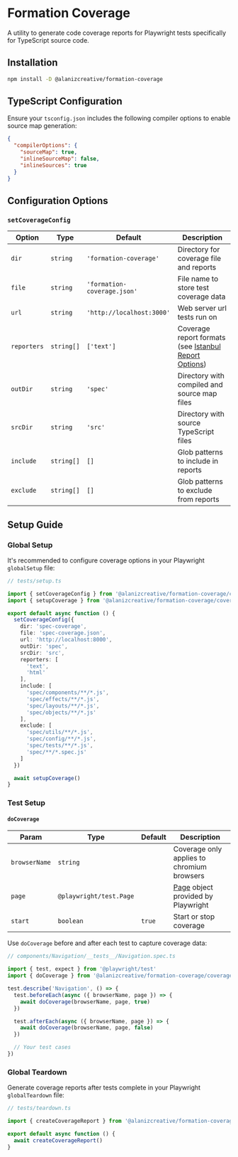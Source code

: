 # Formation Coverage

A utility to generate code coverage reports for Playwright tests specifically for TypeScript source code.

## Installation

```bash
npm install -D @alanizcreative/formation-coverage
```

## TypeScript Configuration

Ensure your `tsconfig.json` includes the following compiler options to enable source map generation:

```json
{
  "compilerOptions": {
    "sourceMap": true,
    "inlineSourceMap": false,
    "inlineSources": true
  }
}
```

## Configuration Options

### `setCoverageConfig`

| Option        | Type          | Default                      | Description                                     |
|---------------|---------------|------------------------------|-------------------------------------------------|
| `dir`         | `string`      | `'formation-coverage'`       | Directory for coverage file and reports         |
| `file`        | `string`      | `'formation-coverage.json'`  | File name to store test coverage data           |
| `url`         | `string`      | `'http://localhost:3000'`    | Web server url tests run on                     |
| `reporters`   | `string[]`    | `['text']`                   | Coverage report formats (see [Istanbul Report Options](https://www.npmjs.com/package/@types/istanbul-reports)) |
| `outDir`      | `string`      | `'spec'`                     | Directory with compiled and source map files    |
| `srcDir`      | `string`      | `'src'`                      | Directory with source TypeScript files          |
| `include`     | `string[]`    | `[]`                         | Glob patterns to include in reports             |
| `exclude`     | `string[]`    | `[]`                         | Glob patterns to exclude from reports           |

## Setup Guide

### Global Setup

It's recommended to configure coverage options in your Playwright `globalSetup` file:

```typescript
// tests/setup.ts

import { setCoverageConfig } from '@alanizcreative/formation-coverage/coverageConfig.js'
import { setupCoverage } from '@alanizcreative/formation-coverage/coverage.js'

export default async function () {
  setCoverageConfig({
    dir: 'spec-coverage',
    file: 'spec-coverage.json',
    url: 'http://localhost:8000',
    outDir: 'spec',
    srcDir: 'src',
    reporters: [
      'text',
      'html'
    ],
    include: [
      'spec/components/**/*.js',
      'spec/effects/**/*.js',
      'spec/layouts/**/*.js',
      'spec/objects/**/*.js'
    ],
    exclude: [
      'spec/utils/**/*.js',
      'spec/config/**/*.js',
      'spec/tests/**/*.js',
      'spec/**/*.spec.js'
    ]
  })

  await setupCoverage()
}
```

### Test Setup

#### `doCoverage`

| Param             | Type                     | Default          | Description                                    |
|-------------------|--------------------------|------------------|------------------------------------------------|
| `browserName`     | `string`                 |                  | Coverage only applies to chromium browsers     |
| `page`            | `@playwright/test.Page`  |                  | [Page](https://playwright.dev/docs/api/class-page) object provided by Playwright |
| `start`           | `boolean`                | `true`           | Start or stop coverage                         |

Use `doCoverage` before and after each test to capture coverage data: 

```typescript
// components/Navigation/__tests__/Navigation.spec.ts

import { test, expect } from '@playwright/test'
import { doCoverage } from '@alanizcreative/formation-coverage/coverage.js'

test.describe('Navigation', () => {
  test.beforeEach(async ({ browserName, page }) => {
    await doCoverage(browserName, page, true)
  })

  test.afterEach(async ({ browserName, page }) => {
    await doCoverage(browserName, page, false)
  })

  // Your test cases
})
```

### Global Teardown

Generate coverage reports after tests complete in your Playwright `globalTeardown` file:

```typescript
// tests/teardown.ts

import { createCoverageReport } from '@alanizcreative/formation-coverage/coverage.js'

export default async function () {
  await createCoverageReport()
}
```
